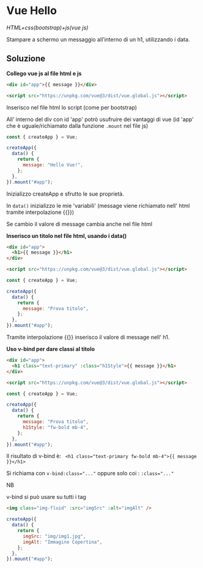 # Vue Hello

_HTML+css(bootstrap)+js(vue js)_

Stampare a schermo un messaggio all’interno di un h1, utilizzando i data.

## Soluzione

**Collego vue js al file html e js**

```html
<div id="app">{{ message }}</div>

<script src="https://unpkg.com/vue@3/dist/vue.global.js"></script>
```

Inserisco nel file html lo script (come per bootstrap)

All' interno del div con id 'app' potrò usufruire dei vantaggi di vue (id 'app' che è uguale/richiamato dalla funzione `.mount` nel file js)

```js
const { createApp } = Vue;

createApp({
  data() {
    return {
      message: "Hello Vue!",
    };
  },
}).mount("#app");
```

Inizializzo createApp e sfrutto le sue proprietà.

In `data()` inizializzo le mie 'variabili' (message viene richiamato nell' html tramite interpolazione {{}})

Se cambio il valore di message cambia anche nel file html

**Inserisco un titolo nel file html, usando i data()**

```html
<div id="app">
  <h1>{{ message }}</h1>
</div>

<script src="https://unpkg.com/vue@3/dist/vue.global.js"></script>
```

```js
const { createApp } = Vue;

createApp({
  data() {
    return {
      message: "Prova titolo",
    };
  },
}).mount("#app");
```

Tramite interpolazione {{}} inserisco il valore di message nell' h1.

**Uso v-bind per dare classi al titolo**

```html
<div id="app">
  <h1 class="text-primary" :class="h1Style">{{ message }}</h1>
</div>

<script src="https://unpkg.com/vue@3/dist/vue.global.js"></script>
```

```js
const { createApp } = Vue;

createApp({
  data() {
    return {
      message: "Prova titolo",
      h1Style: "fw-bold mb-4",
    };
  },
}).mount("#app");
```

Il risultato di v-bind è: ` <h1 class="text-primary fw-bold mb-4">{{ message }}</h1>`

Si richiama con `v-bind:class="..."` oppure solo coi : `:class="..."`

NB

v-bind si può usare su tutti i tag

```html
<img class="img-fluid" :src="imgSrc" :alt="imgAlt" />
```

```js
createApp({
  data() {
    return {
      imgSrc: "img/img1.jpg",
      imgAlt: "Immagine Copertina",
    };
  },
}).mount("#app");
```
